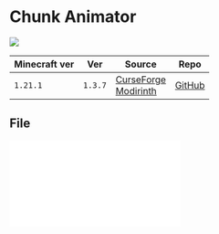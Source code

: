 # Chunk Animator

![](https://media.forgecdn.net/avatars/thumbnails/26/313/256/256/635789463860983758.png)

| Minecraft ver | Ver     | Source                                                                                                                        | Repo                                                 |
| ------------- | ------- | ----------------------------------------------------------------------------------------------------------------------------- | ---------------------------------------------------- |
| `1.21.1`      | `1.3.7` | [CurseForge](https://www.curseforge.com/minecraft/mc-mods/chunk-animator)<br>[Modirinth](https://modrinth.com/mod/chunkanimator) | [GitHub](https://github.com/Harleyoc1/ChunkAnimator) |

## File
![ChunkAnimator-1.21-1.3.7](../src/mods/ChunkAnimator-1.21-1.3.7.jar)